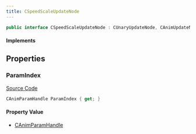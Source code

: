 ```yaml
---
title: CSpeedScaleUpdateNode
---
```


```csharp
public interface CSpeedScaleUpdateNode : CUnaryUpdateNode, CAnimUpdateNodeBase, ISchemaClass<CAnimUpdateNodeBase>, ISchemaClass<CUnaryUpdateNode>, ISchemaClass<CSpeedScaleUpdateNode>, ISchemaField, ISchemaClass, INativeHandle
```

#### Implements

## Properties

### ParamIndex

[Source Code](https://github.com/swiftly-solution/swiftlys2/blob/beta/managed/src/SwiftlyS2.Generated/Schemas/Interfaces/CSpeedScaleUpdateNode.cs#L16)

```csharp
CAnimParamHandle ParamIndex { get; }
```

#### Property Value

- [CAnimParamHandle](/docs/api/shared/schemadefinitions/canimparamhandle)

